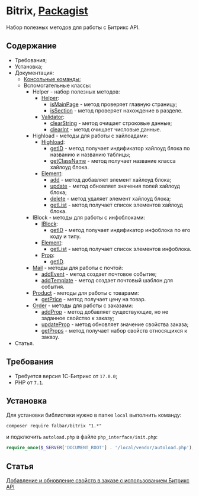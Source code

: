 # Bitrix, [Packagist](https://packagist.org/packages/falbar/bitrix)

Набор полезных методов для работы с Битрикс API.

## Содержание

* Требования;
* Установка;
* Документация:
    * [Консольные команды](.docs/console.md);
    * Вспомогательные классы:
        * Helper - набор полезных методов:
            * [Helper](.docs/Helper/Helper.md):
                * [isMainPage](.docs/Helper/Helper.md#isMainPage) - метод проверяет главную страницу;
                * [isSection](.docs/Helper/Helper.md#isSection) - метод проверяет нахождение в разделе.
            * [Validator](.docs/Helper/Validator.md):
                * [clearString](.docs/Helper/Validator.md#clearString) - метод очищает строковые данные;
                * [clearInt](.docs/Helper/Validator.md#clearInt) - метод очищает числовые данные.
        * Highload - методы для работы с хайлоадами:
            * [Highload](.docs/Highload/Highload.md):
                * [getID](.docs/Highload/Highload.md#getID) - метод получает индификатор хайлоуд блока по названию и названию таблицы;
                * [getClassName](.docs/Highload/Highload.md#getClassName) - метод получает название класса хайлоуд блока.
            * [Element](.docs/Highload/Element.md):
                * [add](.docs/Highload/Element.md#add) - метод добавляет элемент хайлоуд блока;
                * [update](.docs/Highload/Element.md#update) - метод обновляет значения полей хайлоуд блока;
                * [delete](.docs/Highload/Element.md#delete) - метод удаляет элемент хайлоуд блока;
                * [getList](.docs/Highload/Element.md#getList) - метод получает список элементов хайлоуд блока.
        * IBlock - методы для работы с инфоблоками:
            * [IBlock](.docs/IBlock/IBlock.md):
                * [getID](.docs/IBlock/IBlock.md#getID) - метод получает индификатор инфоблока по его коду и типу.
            * [Element](.docs/IBlock/Element.md):
                * [getList](.docs/IBlock/Element.md#getList) - метод получает список элементов инфоблока.
            * [Prop](.docs/IBlock/Prop.md):
                * [getID](.docs/IBlock/Prop.md#getID).
        * [Mail](.docs/Mail.md) - методы для работы с почтой:
            * [addEvent](.docs/Mail.md#addEvent) - метод создает почтовое событие;
            * [addTemplate](.docs/Mail.md#addTemplate) - метод создает почтовый шаблон для события.
        * [Product](.docs/Product.md) - методы для работы с товарами:
            * [getPrice](.docs/Product.md#getPrice) - метод получает цену на товар.
        * [Order](.docs/Order.md) - методы для работы с заказами:
            * [addProp](.docs/Order.md#addProp) - метод добавляет существующие, но не заданное свойство к заказу;
            * [updateProp](.docs/Order.md#updateProp) - метод обновляет значение свойства заказа;
            * [getProps](.docs/Order.md#getOrderProps) - метод получает набор свойств относящихся к заказу.
* Статья.

## Требования

* Требуется версия 1С-Битрикс от `17.0.0`;
* PHP от `7.1`.

## Установка

Для установки библиотеки нужно в папке `local` выполнить команду:

```
composer require falbar/bitrix "1.*"
```

и подключить `autoload.php` в файле `php_interface/init.php`:

```php
require_once($_SERVER['DOCUMENT_ROOT'] . '/local/vendor/autoload.php');
```

## Статья

[Добавление и обновление свойств в заказе с использованием Битрикс API](http://falbar.ru/article/dobavlenie-i-obnovlenie-svojstv-v-zakaze-s-ispolzovaniem-bitriks-api)